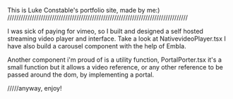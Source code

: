 This is Luke Constable's portfolio site, made by me:)
/////////////////////////////////////////////////////////////////////////////////

I was sick of paying for vimeo, so I built and designed a self hosted streaming video player and interface.
Take a look at NativevideoPlayer.tsx
I have also build a carousel component with the help of Embla.

Another component i'm proud of is a utility function, PortalPorter.tsx
it's a small function but it allows a video reference, or any other reference to be passed around the dom, by implementing a portal.

/////anyway, enjoy!
